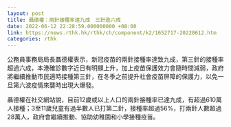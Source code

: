 ```yaml
---
layout: post
title: 聶德權：兩針接種率達九成　三針逾六成
date: 2022-06-12 22:28:59.000000000 +08:00
link: https://news.rthk.hk/rthk/ch/component/k2/1652717-20220612.htm
categories: rthk
---
```


公務員事務局局長聶德權表示，新冠疫苗的兩針接種率達致九成，第三針的接種率超過六成，本港確診數字近日有明顯上升，加上疫苗保護效力會隨時間減弱，政府將繼續推動市民適時接種第三針，在冬季之前提升社會疫苗屏障的保護力，以免一旦第六波疫情來襲時出現大爆發。

聶德權在社交網站說，目前12歲或以上人口的兩針接種率已達九成，有超過610萬人接種；3至11歲兒童有過半數人已打第二針，接種率超過56%，打兩針人數超過28萬人，政府會繼續推動、協助幼稚園和小學接種疫苗。
